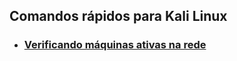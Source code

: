 ## Comandos rápidos para Kali Linux

- ### [Verificando máquinas ativas na rede](https://github.com/ThiagoSousa81/Kali-Linux/blob/main/script.sh)
